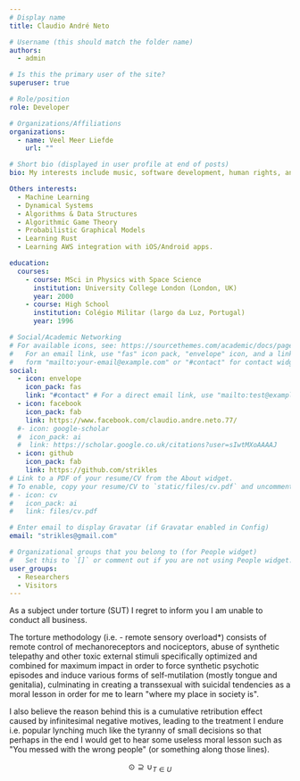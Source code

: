 ```yaml
---
# Display name
title: Claudio André Neto

# Username (this should match the folder name)
authors:
  - admin

# Is this the primary user of the site?
superuser: true

# Role/position
role: Developer

# Organizations/Affiliations
organizations:
  - name: Veel Meer Liefde
    url: ""

# Short bio (displayed in user profile at end of posts)
bio: My interests include music, software development, human rights, animal rights, bioethics, neuroethics and putting an end to loss of personal freedom, all forms of discrimination, slavery, torture and all spectacles of human degradation (some consisting of forcing self-mutilation in front of a crowd for the purposes of self-emasculation, giving macabre moral lessons about social stratification, preserving status quo and perpetuating in-group bias).

Others interests:
  - Machine Learning
  - Dynamical Systems
  - Algorithms & Data Structures
  - Algorithmic Game Theory
  - Probabilistic Graphical Models
  - Learning Rust
  - Learning AWS integration with iOS/Android apps.

education:
  courses:
    - course: MSci in Physics with Space Science
      institution: University College London (London, UK)
      year: 2000
    - course: High School
      institution: Colégio Militar (largo da Luz, Portugal)
      year: 1996

# Social/Academic Networking
# For available icons, see: https://sourcethemes.com/academic/docs/page-builder/#icons
#   For an email link, use "fas" icon pack, "envelope" icon, and a link in the
#   form "mailto:your-email@example.com" or "#contact" for contact widget.
social:
  - icon: envelope
    icon_pack: fas
    link: "#contact" # For a direct email link, use "mailto:test@example.org".
  - icon: facebook
    icon_pack: fab
    link: https://www.facebook.com/claudio.andre.neto.77/
  #- icon: google-scholar
  #  icon_pack: ai
  #  link: https://scholar.google.co.uk/citations?user=sIwtMXoAAAAJ
  - icon: github
    icon_pack: fab
    link: https://github.com/strikles
# Link to a PDF of your resume/CV from the About widget.
# To enable, copy your resume/CV to `static/files/cv.pdf` and uncomment the lines below.
# - icon: cv
#   icon_pack: ai
#   link: files/cv.pdf

# Enter email to display Gravatar (if Gravatar enabled in Config)
email: "strikles@gmail.com"

# Organizational groups that you belong to (for People widget)
#   Set this to `[]` or comment out if you are not using People widget.
user_groups:
  - Researchers
  - Visitors
---
```


As a subject under torture (SUT) I regret to inform you I am unable to conduct all business.

The torture methodology (i.e. - remote sensory overload\*) consists of remote control of mechanoreceptors and nociceptors, abuse of synthetic telepathy and other toxic external stimuli specifically optimized and combined for maximum impact in order to force synthetic psychotic episodes and induce various forms of self-mutilation (mostly tongue and genitalia), culminating in creating a transsexual with suicidal tendencies as a moral lesson in order for me to learn "where my place in society is".

I also believe the reason behind this is a cumulative retribution effect caused by infinitesimal negative motives, leading to the treatment I endure i.e. popular lynching much like the tyranny of small decisions so that perhaps in the end I would get to hear some useless moral lesson such as "You messed with the wrong people" (or something along those lines).

$$
\odot \supseteq \cup_{T \in U}
$$
